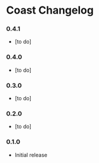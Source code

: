 # Coast Changelog

### 0.4.1

* [to do]

### 0.4.0

* [to do]

### 0.3.0

* [to do]

### 0.2.0

* [to do]

### 0.1.0

* Initial release